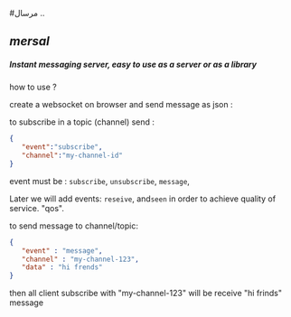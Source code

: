    #مرسال .. 

## *mersal*
##### Instant messaging server, easy to use as a server or as a library

   
how to use ?

create a websocket on browser and send message as json :

to subscribe in a topic (channel) send :
```json
{
   "event":"subscribe",
   "channel":"my-channel-id"
}
```
event must be : ```subscribe```, ```unsubscribe```, ```message```,

Later we will add events:  ```reseive```, and```seen``` in order to achieve  quality of service. "qos".

to send message to channel/topic:
```json
{
   "event" : "message",
   "channel" : "my-channel-123",
   "data" : "hi frends"
}
```

then all client subscribe with "my-channel-123" will be receive "hi frinds" message

